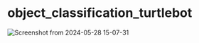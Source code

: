 # object_classification_turtlebot
![Screenshot from 2024-05-28 15-07-31](https://github.com/mrunmaivp/object_classification_turtlebot/assets/85056043/984934ef-a72b-4299-b0a8-452a72793d14)
